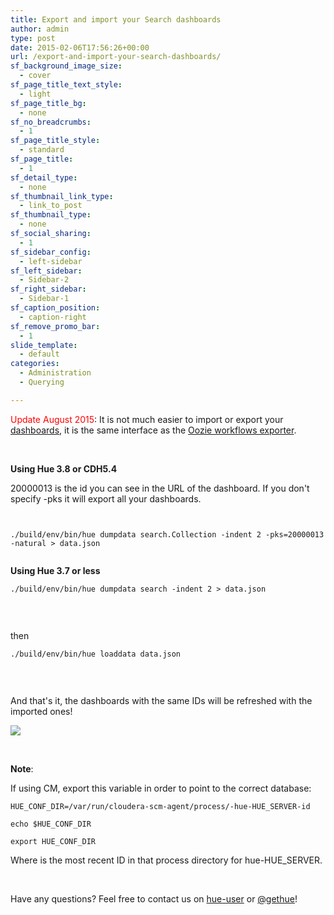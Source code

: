 ```yaml
---
title: Export and import your Search dashboards
author: admin
type: post
date: 2015-02-06T17:56:26+00:00
url: /export-and-import-your-search-dashboards/
sf_background_image_size:
  - cover
sf_page_title_text_style:
  - light
sf_page_title_bg:
  - none
sf_no_breadcrumbs:
  - 1
sf_page_title_style:
  - standard
sf_page_title:
  - 1
sf_detail_type:
  - none
sf_thumbnail_link_type:
  - link_to_post
sf_thumbnail_type:
  - none
sf_social_sharing:
  - 1
sf_sidebar_config:
  - left-sidebar
sf_left_sidebar:
  - Sidebar-2
sf_right_sidebar:
  - Sidebar-1
sf_caption_position:
  - caption-right
sf_remove_promo_bar:
  - 1
slide_template:
  - default
categories:
  - Administration
  - Querying

---
```

<span style="color: #ff0000;">Update August 2015</span>: It is not much easier to import or export your [dashboards][1], it is the same interface as the [Oozie workflows exporter][2].

&nbsp;

**Using Hue 3.8 or CDH5.4**

20000013 is the id you can see in the URL of the dashboard. If you don't specify -pks it will export all your dashboards.

<pre><code class="bash">

./build/env/bin/hue dumpdata search.Collection -indent 2 -pks=20000013 -natural > data.json

</code></pre>

**Using Hue 3.7 or less**

<pre><code class="bash">./build/env/bin/hue dumpdata search -indent 2 > data.json

</code></pre>

&nbsp;

then

<pre><code class="bash">./build/env/bin/hue loaddata data.json

</code></pre>

&nbsp;

And that's it, the dashboards with the same IDs will be refreshed with the imported ones!

[<img src="https://cdn.gethue.com/uploads/2015/02/search-dashboard-list-1024x298.png" />][3]

&nbsp;

**Note**:

If using CM, export this variable in order to point to the correct database:

<pre><code class="bash">HUE_CONF_DIR=/var/run/cloudera-scm-agent/process/-hue-HUE_SERVER-id

echo $HUE_CONF_DIR

export HUE_CONF_DIR</code></pre>

Where <id> is the most recent ID in that process directory for hue-HUE_SERVER.

&nbsp;

Have any questions? Feel free to contact us on [hue-user][4] or [@gethue][5]!

 [1]: https://gethue.com/hadoop-search-dynamic-search-dashboards-with-solr
 [2]: https://gethue.com/exporting-and-importing-oozie-workflows/
 [3]: https://cdn.gethue.com/uploads/2015/02/search-dashboard-list.png
 [4]: http://groups.google.com/a/cloudera.org/group/hue-user
 [5]: https://twitter.com/gethue
